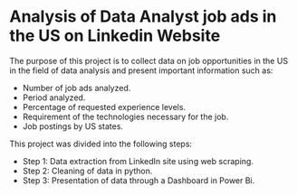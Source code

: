 # Analysis of Data Analyst job ads in the US on Linkedin Website

The purpose of this project is to collect data on job opportunities in the US in the field of data analysis and present important information such as:

- Number of job ads analyzed.
- Period analyzed.
- Percentage of requested experience levels.
- Requirement of the technologies necessary for the job.
- Job postings by US states.

This project was divided into the following steps:
- Step 1: Data extraction from LinkedIn site using web scraping.
- Step 2: Cleaning of data in python.
- Step 3: Presentation of data through a Dashboard in Power Bi.
